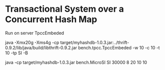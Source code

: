 # Transactional System over a Concurrent Hash Map

Run on server TpccEmbeded

java -Xmx20g -Xms4g -cp target/myhashdb-1.0.3.jar:../thrift-0.9.2/lib/java/build/libthrift-0.9.2.jar  bench.tpcc.TpccEmbeded -w 10 -c 10 -t 10 -tp SI -B


java -cp target/myhashdb-1.0.3.jar bench.MicroSI SI 30000 8 20 10 10